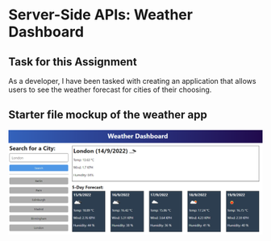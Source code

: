 # Server-Side APIs: Weather Dashboard

## Task for this Assignment

As a developer, I have been tasked with creating an application that allows users to see the weather forecast for cities of their choosing.

## Starter file mockup of the weather app

![weather ap mock up](assets/10-server-side-apis-challenge-demo.png)
